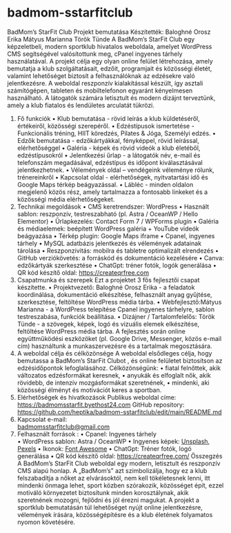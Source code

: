 # badmom-sstarfitclub
BadMom’s StarFit Club  Projekt bemutatása
Készítették:  Baloghné Orosz Erika
		Mátyus Marianna
		Török Tünde
A  BadMom’s StarFit Club  egy képzeletbeli, modern sportklub hivatalos weboldala, amelyet WordPress CMS segítségével valósítottunk meg, cPanel ingyenes tárhely használatával. A projekt célja egy olyan online felület létrehozása, amely bemutatja a klub szolgáltatásait, edzőit, programjait és közösségi életét, valamint lehetőséget biztosít a felhasználóknak az edzésekre való jelentkezésre. A weboldal reszponzív kialakítással készült, így asztali számítógépen, tableten és mobiltelefonon egyaránt kényelmesen használható. A látogatók számára letisztult és modern dizájnt terveztünk, amely a klub fiatalos és lendületes arculatát tükrözi. 
1.	Fő funkciók 
•	Klub bemutatása  - rövid leírás a klub küldetéséről, értékeiről, közösségi szerepéről. 
•	Edzéstípusok ismertetése  - Funkcionális tréning, HIIT köredzés, 
Pilates & Jóga, Személyi edzés. 
•	Edzők bemutatása  - edzőkártyákkal, fényképpel, rövid leírással, elérhetőséggel
•	Galéria  - képek és rövid videók a klub életéből, edzéstípusokról
•	Jelentkezési űrlap  - a látogatók név, e-mail és telefonszám megadásával, edzéstípus és időpont kiválasztásával jelentkezhetnek.
•	Vélemények oldal – vendégeink véleménye rólunk, trénereinkről
•	Kapcsolat oldal  - elérhetőségek, nyitvatartási idő és Google Maps térkép beágyazással. 
•	Lábléc  - minden oldalon megjelenő közös rész, amely tartalmazza a fontosabb linkeket és a közösségi média elérhetőségeket.
2.	 Technikai megoldások 
•	CMS keretrendszer:  WordPress 
•	Használt sablon:  reszponzív, testreszabható (pl. Astra / OceanWP / Hello Elementor) 
•	Űrlapkezelés:  Contact Form 7 / WPForms plugin 
•	Galéria és médiaelemek:  beépített WordPress galéria + YouTube videók beágyazása 
•	Térkép plugin:  Google Maps iframe 
•	Cpanel, ingyenes tárhely 
•	MySQL adatbázis jelentkezés és vélemények adatainak tárolása
•	Reszponzivitás:  mobilra és tabletre optimalizált elrendezés 
•	GitHub verziókövetés:  a forráskód és dokumentáció kezelésére 
•	Canva: edzőkártyák szerkesztése
•	ChatGpt: tréner fotók, logók generálása
•	QR kód készítő oldal: https://createqrfree.com
3.	 Csapatmunka és szerepek 
Ezt a  projektet 3 fős fejlesztői csapat készítette. 
•	Projektvezető: Baloghné Orosz Erika - a feladatok koordinálása, dokumentáció elkészítése, felhasznált anyag gyűjtése, szerkesztése, feltöltése WordPress média tárba.
•	Webfejlesztő:Mátyus Marianna - a WordPress telepítése Cpanel ingyenes tárhelyre, sablon testreszabása, funkciók beállítása. 
•	Dizájner / Tartalomfelelős: Török Tünde - a szövegek, képek, logó és vizuális   elemek elkészítése, feltöltése WordPress média tárba. 
A fejlesztés során online együttműködési eszközöket (pl. Google Drive, Messenger, közös e-mail cím) használtunk a munkaszervezésre és a tartalmak megosztására.
 4.	 A weboldal célja és célközönsége 
A weboldal elsődleges célja, hogy bemutassa a  BadMom’s StarFit Clubot , és online felületet biztosítson az edzésidőpontok lefoglalásához. 
Célközönségünk:
•	fiatal felnőttek, akik változatos edzésformákat keresnek, 
•	anyukák és elfoglalt nők, akik rövidebb, de intenzív mozgásformákat szeretnének, 
•	mindenki, aki közösségi élményt és motivációt keres a sportban.
5.	Elérhetőségek és hivatkozások
Publikus weboldal címe:  
https://badmomsstarfit.byethost24.com
GitHub repository: 
https://github.com/heptika/badmom-sstarfitclub/edit/main/README.md 
6.	Kapcsolat e-mail:  
badmomsstarfitclub@gmail.com
7.	Felhasznált források : 
•	Cpanel: Ingyenes tárhely  
•	WordPress sablon: Astra / OceanWP 
•	Ingyenes képek: [Unsplash](https://unsplash.com), [Pexels](https://pexels.com)
•	Ikonok: [Font Awesome](https://fontawesome.com)
•	ChatGpt: Tréner fotók, logó generálása
•	QR kód készítő oldal: https://createqrfree.com/
Összegzés
A  BadMom’s StarFit Club  weboldal egy modern, letisztult és reszponzív CMS alapú honlap. A „BadMom’s” azt szimbolizálja, hogy ez a klub felszabadítja a nőket az elvárásoktól,  nem kell tökéletesnek lenni, itt mindenki önmaga lehet, sport közben szórakozik, közösséget épít, ezzel motiváló környezetet biztosítunk minden korosztálynak, akik szeretnének mozogni, fejlődni és jól érezni magukat. A projekt a sportklub bemutatásán túl lehetőséget nyújt online jelentkezésre, vélemények írására, közösségépítésre és a klub életének folyamatos nyomon követésére.

